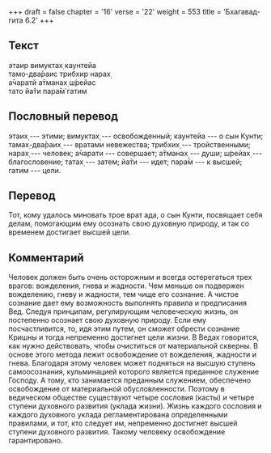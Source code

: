 +++
draft = false
chapter = '16'
verse = '22'
weight = 553
title = 'Бхагавад-гита 6.2'
+++
## Текст

этаир вимуктах̣ каунтейа  
тамо-два̄раис трибхир нарах̣  
а̄чаратй а̄тманах̣ ш́рейас  
тато йа̄ти пара̄м̇ гатим

## Пословный перевод

этаих̣ --- этими; вимуктах̣ --- освобожденный; каунтейа --- о сын Кунти;
тамах̣-два̄раих̣ --- вратами невежества; трибхих̣ --- тройственными; нарах̣
--- человек; а̄чарати --- совершает; а̄тманах̣ --- души; ш́рейах̣ ---
благословение; татах̣ --- затем; йа̄ти --- идет; пара̄м --- к высшей; гатим
--- цели.

## Перевод

Тот, кому удалось миновать трое врат ада, о сын Кунти, посвящает себя
делам, помогающим ему осознать свою духовную природу, и так со временем
достигает высшей цели.

## Комментарий

Человек должен быть очень осторожным и всегда остерегаться трех врагов:
вожделения, гнева и жадности. Чем меньше он подвержен вожделению, гневу
и жадности, тем чище его сознание. А чистое сознание дает ему
возможность выполнять правила и предписания Вед. Следуя принципам,
регулирующим человеческую жизнь, он постепенно осознает свою духовную
природу. Если ему посчастливится, то, идя этим путем, он сможет обрести
сознание Кришны и тогда непременно достигнет цели жизни. В Ведах
говорится, как нужно действовать, чтобы очиститься от материальной
скверны. В основе этого метода лежит освобождение от вожделения,
жадности и гнева. Благодаря этому человек может подняться на высшую
ступень самоосознания, кульминацией которого является преданное служение
Господу. А тому, кто занимается преданным служением, обеспечено
освобождение от материальной обусловленности. Поэтому в ведическом
обществе существуют четыре сословия (касты) и четыре ступени духовного
развития (уклада жизни). Жизнь каждого сословия и каждого духовного
уклада регламентирована определенными правилами, и тот, кто следует им,
непременно достигнет высшей ступени духовного развития. Такому человеку
освобождение гарантировано.
